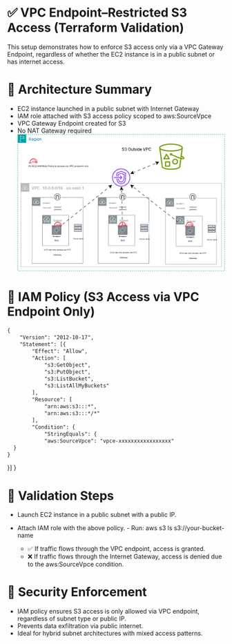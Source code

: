 # ✅ VPC Endpoint–Restricted S3 Access (Terraform Validation)
This setup demonstrates how to enforce S3 access only via a VPC Gateway Endpoint, regardless of whether the EC2 instance is in a public subnet or has internet access.
# 🔧 Architecture Summary
   - EC2 instance launched in a public subnet with Internet Gateway
   - IAM role attached with S3 access policy scoped to aws:SourceVpce
   - VPC Gateway Endpoint created for S3
   - No NAT Gateway required
   ![Architecture Summary](VPC-enpoint.png)
# 📜 IAM Policy (S3 Access via VPC Endpoint Only)
	{
		"Version": "2012-10-17",
		"Statement": [{
			"Effect": "Allow",
			"Action": [
				"s3:GetObject",
				"s3:PutObject",
				"s3:ListBucket",
				"s3:ListAllMyBuckets"
			],
			"Resource": [
				"arn:aws:s3:::*",
				"arn:aws:s3:::*/*"
			],
			"Condition": {
				"StringEquals": {
				"aws:SourceVpce": "vpce-xxxxxxxxxxxxxxxxx"
      }
    }
  }]
}


# 🧪 Validation Steps
   - Launch EC2 instance in a public subnet with a public IP.
   - Attach IAM role with the above policy.
    - Run:
       aws s3 ls s3://your-bucket-name
     
	 - ✅ If traffic flows through the VPC endpoint, access is granted.
     - ❌ If traffic flows through the Internet Gateway, access is denied due to the aws:SourceVpce condition.
 
# 🔐 Security Enforcement
   - IAM policy ensures S3 access is only allowed via VPC endpoint, regardless of subnet type or public IP.
   - Prevents data exfiltration via public internet.
   - Ideal for hybrid subnet architectures with mixed access patterns.


